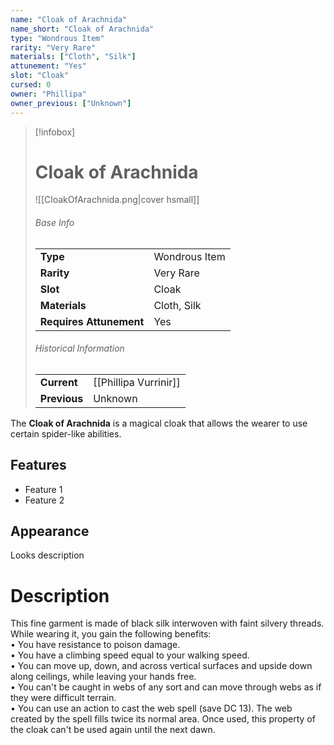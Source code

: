 ```yaml
---
name: "Cloak of Arachnida"
name_short: "Cloak of Arachnida"
type: "Wondrous Item"
rarity: "Very Rare"
materials: ["Cloth", "Silk"]
attunement: "Yes"
slot: "Cloak"
cursed: 0
owner: "Phillipa"
owner_previous: ["Unknown"]
---
```

> [!infobox]  
> # Cloak of Arachnida
> ![[CloakOfArachnida.png|cover hsmall]]
> ###### Base Info
> | | |
> |---|---|
> | **Type** | Wondrous Item |
> | **Rarity** | Very Rare |
> | **Slot** | Cloak |
> | **Materials** | Cloth, Silk |
> | **Requires Attunement** | Yes |
> ###### Historical Information
> | | |
> |---|---|
> | **Current** | [[Phillipa Vurrinir]] |
> | **Previous** | Unknown |

The **Cloak of Arachnida** is a magical cloak that allows the wearer to use certain spider-like abilities.
## Features
- Feature 1
- Feature 2
## Appearance
Looks description
# Description
This fine garment is made of black silk interwoven with faint silvery threads. While wearing it, you gain the following benefits:  
• You have resistance to poison damage.  
• You have a climbing speed equal to your walking speed.  
• You can move up, down, and across vertical surfaces and upside down along ceilings, while leaving your hands free.  
• You can't be caught in webs of any sort and can move through webs as if they were difficult terrain.  
• You can use an action to cast the web spell (save DC 13). The web created by the spell fills twice its normal area. Once used, this property of the cloak can't be used again until the next dawn.